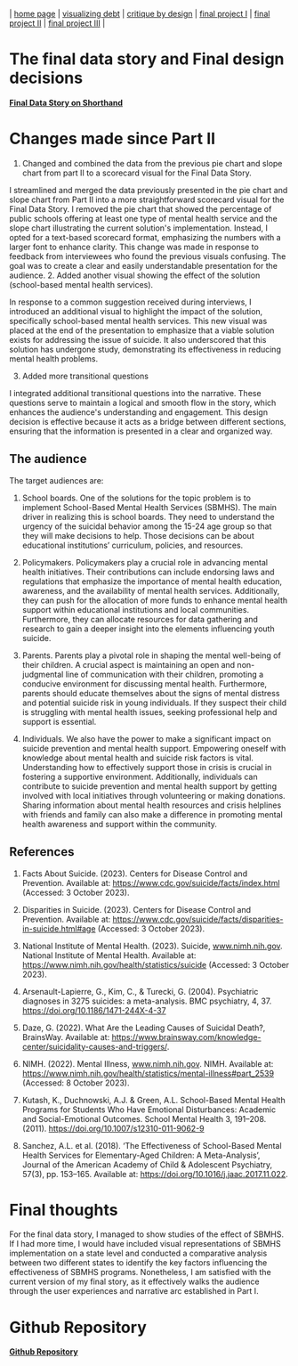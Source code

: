 | [home page](https://merlinwijaya.github.io/tswd-portfolio/) | [visualizing debt](dataviz2) | [critique by design](critique-by-design) | [final project I](final-project-part-one) | [final project II](final-project-part-two) | [final project III](final-project-part-three) |

# The final data story and Final design decisions
**[Final Data Story on Shorthand](https://carnegiemellon.shorthandstories.com/tswd-final-project-fall23/index.html)**

# Changes made since Part II 
1. Changed and combined the data from the previous pie chart and slope chart from part II to a scorecard visual for the Final Data Story.

I streamlined and merged the data previously presented in the pie chart and slope chart from Part II into a more straightforward scorecard visual for the Final Data Story. I removed the pie chart that showed the percentage of public schools offering at least one type of mental health service and the slope chart illustrating the current solution's implementation. Instead, I opted for a text-based scorecard format, emphasizing the numbers with a larger font to enhance clarity. This change was made in response to feedback from interviewees who found the previous visuals confusing. The goal was to create a clear and easily understandable presentation for the audience.
2. Added another visual showing the effect of the solution (school-based mental health services).

In response to a common suggestion received during interviews, I introduced an additional visual to highlight the impact of the solution, specifically school-based mental health services. This new visual was  placed at the end of the presentation to emphasize that a viable solution exists for addressing the issue of suicide. It also underscored that this solution has undergone study, demonstrating its effectiveness in reducing mental health problems.

3.  Added more transitional questions

I integrated additional transitional questions into the narrative. These questions serve to maintain a logical and smooth flow in the story, which enhances the audience's understanding and engagement. This design decision is effective because it acts as a bridge between different sections, ensuring that the information is presented in a clear and organized way.


## The audience
The target audiences are:
1. School boards.
One of the solutions for the topic problem is to implement School-Based Mental Health Services (SBMHS). The main driver in realizing this is school boards. They need to understand the urgency of the suicidal behavior among the 15-24 age group so that they will make decisions to help. Those decisions can be about educational institutions’ curriculum, policies, and resources.

2. Policymakers.
Policymakers play a crucial role in advancing mental health initiatives. Their contributions can include endorsing laws and regulations that emphasize the importance of mental health education, awareness, and the availability of mental health services. Additionally, they can push for the allocation of more funds to enhance mental health support within educational institutions and local communities. Furthermore, they can allocate resources for data gathering and research to gain a deeper insight into the elements influencing youth suicide.
   
3. Parents.
Parents play a pivotal role in shaping the mental well-being of their children. A crucial aspect is maintaining an open and non-judgmental line of communication with their children, promoting a conducive environment for discussing mental health. Furthermore, parents should educate themselves about the signs of mental distress and potential suicide risk in young individuals. If they suspect their child is struggling with mental health issues, seeking professional help and support is essential.

4. Individuals.
We also have the power to make a significant impact on suicide prevention and mental health support. Empowering oneself with knowledge about mental health and suicide risk factors is vital. Understanding how to effectively support those in crisis is crucial in fostering a supportive environment. Additionally, individuals can contribute to suicide prevention and mental health support by getting involved with local initiatives through volunteering or making donations. Sharing information about mental health resources and crisis helplines with friends and family can also make a difference in promoting mental health awareness and support within the community.

  
## References
1. Facts About Suicide. (2023). Centers for Disease Control and Prevention. Available at: https://www.cdc.gov/suicide/facts/index.html (Accessed: 3 October 2023).

2. Disparities in Suicide. (2023). Centers for Disease Control and Prevention. Available at: https://www.cdc.gov/suicide/facts/disparities-in-suicide.html#age (Accessed: 3 October 2023).

3. National Institute of Mental Health. (2023). Suicide, www.nimh.nih.gov. National Institute of Mental Health. Available at: https://www.nimh.nih.gov/health/statistics/suicide (Accessed: 3 October 2023).

4. Arsenault-Lapierre, G., Kim, C., & Turecki, G. (2004). Psychiatric diagnoses in 3275 suicides: a meta-analysis. BMC psychiatry, 4, 37. https://doi.org/10.1186/1471-244X-4-37

5. Daze, G. (2022). What Are the Leading Causes of Suicidal Death?, BrainsWay. Available at: https://www.brainsway.com/knowledge-center/suicidality-causes-and-triggers/.

6. NIMH. (2022). Mental Illness, www.nimh.nih.gov. NIMH. Available at: https://www.nimh.nih.gov/health/statistics/mental-illness#part_2539 (Accessed: 8 October 2023).

7. Kutash, K., Duchnowski, A.J. & Green, A.L. School-Based Mental Health Programs for Students Who Have Emotional Disturbances: Academic and Social-Emotional Outcomes. School Mental Health 3, 191–208. (2011). https://doi.org/10.1007/s12310-011-9062-9

8. Sanchez, A.L. et al. (2018). ‘The Effectiveness of School-Based Mental Health Services for Elementary-Aged Children: A Meta-Analysis’, Journal of the American Academy of Child & Adolescent Psychiatry, 57(3), pp. 153–165. Available at: https://doi.org/10.1016/j.jaac.2017.11.022.


# Final thoughts
For the final data story, I managed to show studies of the effect of SBMHS. If I had more time, I would have included visual representations of SBMHS implementation on a state level and conducted a comparative analysis between two different states to identify the key factors influencing the effectiveness of SBMHS programs. Nonetheless, I am satisfied with the current version of my final story, as it effectively walks the audience through the user experiences and narrative arc established in Part I.

# Github Repository
**[Github Repository](https://github.com/merlinwijaya/tswd-portfolio)**

